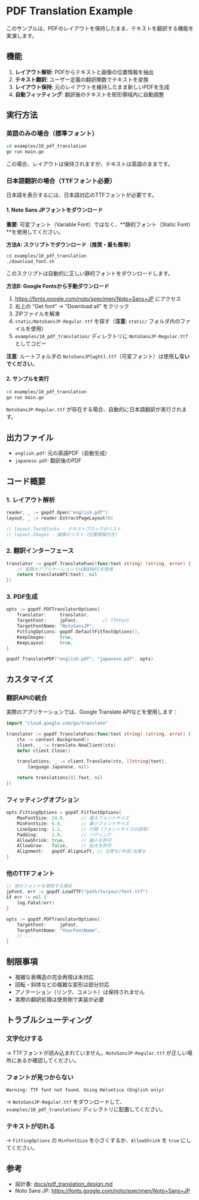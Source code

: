 # PDF Translation Example

このサンプルは、PDFのレイアウトを保持したまま、テキストを翻訳する機能を実演します。

## 機能

1. **レイアウト解析**: PDFからテキストと画像の位置情報を抽出
2. **テキスト翻訳**: ユーザー定義の翻訳関数でテキストを変換
3. **レイアウト保持**: 元のレイアウトを維持したまま新しいPDFを生成
4. **自動フィッティング**: 翻訳後のテキストを矩形領域内に自動調整

## 実行方法

### 英語のみの場合（標準フォント）

```bash
cd examples/10_pdf_translation
go run main.go
```

この場合、レイアウトは保持されますが、テキストは英語のままです。

### 日本語翻訳の場合（TTFフォント必要）

日本語を表示するには、日本語対応のTTFフォントが必要です。

#### 1. Noto Sans JPフォントをダウンロード

**重要**: 可変フォント（Variable Font）ではなく、**静的フォント（Static Font）**を使用してください。

**方法A: スクリプトでダウンロード（推奨・最も簡単）**

```bash
cd examples/10_pdf_translation
./download_font.sh
```

このスクリプトは自動的に正しい静的フォントをダウンロードします。

**方法B: Google Fontsから手動ダウンロード**

1. https://fonts.google.com/noto/specimen/Noto+Sans+JP にアクセス
2. 右上の "Get font" → "Download all" をクリック
3. ZIPファイルを解凍
4. `static/NotoSansJP-Regular.ttf` を探す（**注意**: `static/` フォルダ内のファイルを使用）
5. `examples/10_pdf_translation/` ディレクトリに `NotoSansJP-Regular.ttf` としてコピー

**注意**: ルートフォルダの `NotoSansJP[wght].ttf`（可変フォント）は使用**しないでください**。

#### 2. サンプルを実行

```bash
cd examples/10_pdf_translation
go run main.go
```

`NotoSansJP-Regular.ttf` が存在する場合、自動的に日本語翻訳が実行されます。

## 出力ファイル

- `english.pdf`: 元の英語PDF（自動生成）
- `japanese.pdf`: 翻訳後のPDF

## コード概要

### 1. レイアウト解析

```go
reader, _ := gopdf.Open("english.pdf")
layout, _ := reader.ExtractPageLayout(0)

// layout.TextBlocks - テキストブロックのリスト
// layout.Images - 画像のリスト（位置情報付き）
```

### 2. 翻訳インターフェース

```go
translator := gopdf.TranslateFunc(func(text string) (string, error) {
    // 実際のアプリケーションでは翻訳APIを使用
    return translateAPI(text), nil
})
```

### 3. PDF生成

```go
opts := gopdf.PDFTranslatorOptions{
    Translator:     translator,
    TargetFont:     jpFont,         // TTFFont
    TargetFontName: "NotoSansJP",
    FittingOptions: gopdf.DefaultFitTextOptions(),
    KeepImages:     true,
    KeepLayout:     true,
}

gopdf.TranslatePDF("english.pdf", "japanese.pdf", opts)
```

## カスタマイズ

### 翻訳APIの統合

実際のアプリケーションでは、Google Translate APIなどを使用します：

```go
import "cloud.google.com/go/translate"

translator := gopdf.TranslateFunc(func(text string) (string, error) {
    ctx := context.Background()
    client, _ := translate.NewClient(ctx)
    defer client.Close()

    translations, _ := client.Translate(ctx, []string{text},
        language.Japanese, nil)

    return translations[0].Text, nil
})
```

### フィッティングオプション

```go
opts.FittingOptions = gopdf.FitTextOptions{
    MaxFontSize: 24.0,      // 最大フォントサイズ
    MinFontSize: 6.0,       // 最小フォントサイズ
    LineSpacing: 1.2,       // 行間（フォントサイズの倍率）
    Padding:     2.0,       // パディング
    AllowShrink: true,      // 縮小を許可
    AllowGrow:   false,     // 拡大を許可
    Alignment:   gopdf.AlignLeft, // 左寄せ/中央/右寄せ
}
```

### 他のTTFフォント

```go
// 他のフォントを使用する場合
jpFont, err := gopdf.LoadTTF("path/to/your/font.ttf")
if err != nil {
    log.Fatal(err)
}

opts := gopdf.PDFTranslatorOptions{
    TargetFont:     jpFont,
    TargetFontName: "YourFontName",
    // ...
}
```

## 制限事項

- 複雑な表構造の完全再現は未対応
- 回転・斜体などの複雑な変形は部分対応
- アノテーション（リンク、コメント）は保持されません
- 実際の翻訳処理は使用側で実装が必要

## トラブルシューティング

### 文字化けする

→ TTFフォントが読み込まれていません。`NotoSansJP-Regular.ttf` が正しい場所にあるか確認してください。

### フォントが見つからない

```
Warning: TTF font not found. Using Helvetica (English only)
```

→ `NotoSansJP-Regular.ttf` をダウンロードして、`examples/10_pdf_translation/` ディレクトリに配置してください。

### テキストが切れる

→ `FittingOptions` の `MinFontSize` を小さくするか、`AllowShrink` を `true` にしてください。

## 参考

- 設計書: [docs/pdf_translation_design.md](../../docs/pdf_translation_design.md)
- Noto Sans JP: https://fonts.google.com/noto/specimen/Noto+Sans+JP
